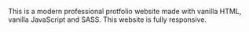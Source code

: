 This is a modern professional protfolio website made with vanilla HTML, vanilla JavaScript and SASS. This website is fully responsive. 
